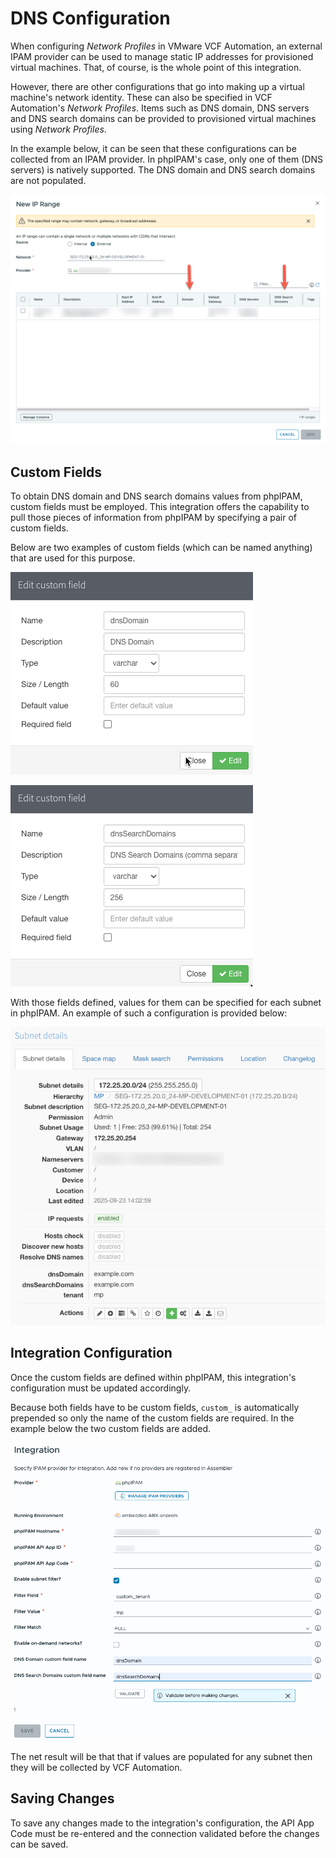# DNS Configuration

When configuring *Network Profiles* in VMware VCF Automation, an external IPAM provider can be used to manage static IP addresses for provisioned virtual machines. That, of course, is the whole point of this integration.

However, there are other configurations that go into making up a virtual machine's network identity. These can also be specified in VCF Automation's *Network Profiles*. Items such as DNS domain, DNS servers and DNS search domains can be provided to provisioned virtual machines using *Network Profiles*.

In the example below, it can be seen that these configurations can be collected from an IPAM provider. In phpIPAM's case, only one of them (DNS servers) is natively supported. The DNS domain and DNS search domains are not populated.

![VCF Automation Network Profile IPAM properties](img/configure_dns1.png)

## Custom Fields

To obtain DNS domain and DNS search domains values from phpIPAM, custom fields must be employed. This integration offers the capability to pull those pieces of information from phpIPAM by specifying a pair of custom fields.

Below are two examples of custom fields (which can be named anything) that are used for this purpose.

![Custom field in phpIPAM for DNS domain](img/configure_dns2.png)

![Custom field in phpIPAM for DNS search domains](img/configure_dns3.png)

With those fields defined, values for them can be specified for each subnet in phpIPAM. An example of such a configuration is provided below:

![Custom field values in phpIPAM for an example subnet](img/configure_dns4.png)

## Integration Configuration

Once the custom fields are defined within phpIPAM, this integration's configuration must be updated accordingly.

Because both fields have to be custom fields, `custom_` is automatically prepended so only the name of the custom fields are required. In the example below the two custom fields are added.

![Custom field names applied in the integration's configuration](img/configure_dns5.png)

The net result will be that that if values are populated for any subnet then they will be collected by VCF Automation.

## Saving Changes

To save any changes made to the integration's configuration, the API App Code must be re-entered and the connection validated before the changes can be saved.